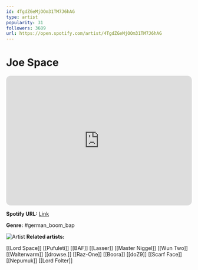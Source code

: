 ```yaml
---
id: 4TgdZGeMjOOm31TM7J6hAG
type: artist
popularity: 31
followers: 3689
url: https://open.spotify.com/artist/4TgdZGeMjOOm31TM7J6hAG
---
```

# Joe Space

<iframe style="border-radius:12px" src="https://open.spotify.com/embed/artist/4TgdZGeMjOOm31TM7J6hAG" width="100%" height="352" frameBorder="0" allowfullscreen="" allow="autoplay; clipboard-write; encrypted-media; fullscreen; picture-in-picture" loading="lazy"></iframe>

**Spotify URL:** [Link](https://open.spotify.com/artist/4TgdZGeMjOOm31TM7J6hAG)

**Genre:**  #german_boom_bap

![Artist](https://i.scdn.co/image/ab6761610000e5eb51d01149952c072cc97b687c)
**Related artists:**

[[Lord Space]]
[[Pufuleti]]
[[BAF]]
[[Lasser]]
[[Master Niggel]]
[[Wun Two]]
[[Walterwarm]]
[[drowse.]]
[[Raz-One]]
[[Boora]]
[[doZ9]]
[[Scarf Face]]
[[Nepumuk]]
[[Lord Folter]]
